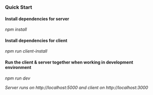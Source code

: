 <h3>Quick Start</h3>

<h4><strong>Install dependencies for server</strong></h4>

<i>npm install</i>

<h4><strong>Install dependencies for client</strong></h4>

<i>npm run client-install</i>

<h4><strong>Run the client & server together when working in development environment</strong></h4>

<i>npm run dev<i>

Server runs on http://localhost:5000 and client on http://localhost:3000
